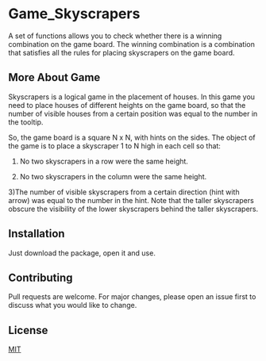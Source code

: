 # Game_Skyscrapers

A set of functions allows you to check whether there is a winning combination on the game board. The winning combination is a combination that satisfies all the rules for placing skyscrapers on the game board.

## More About Game

Skyscrapers is a logical game in the placement of houses. In this game you need to place houses of different heights on the game board, so that the number of visible houses from a certain position was equal to the number in the tooltip.

So, the game board is a square N x N, with hints on the sides. The object of the game is to place a skyscraper 1 to N high in each cell so that:

1)  No two skyscrapers in a row were the same height.

2)  No two skyscrapers in the column were the same height.

3)The number of visible skyscrapers from a certain direction (hint with arrow) was equal to the number in the hint. Note that the taller skyscrapers obscure the visibility of the lower skyscrapers behind the taller skyscrapers.

## Installation

Just download the package, open it and use.

## Contributing
Pull requests are welcome. For major changes, please open an issue first to discuss what you would like to change.

## License
[MIT](https://choosealicense.com/licenses/mit/)
